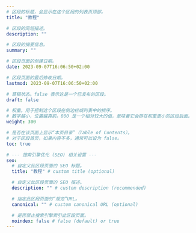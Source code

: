```yaml
---
# 区段的标题，会显示在这个区段的列表页顶部。
title: "教程"

# 区段的简短描述。
description: ""

# 区段的摘要信息。
summary: ""

# 区段页面的创建日期。
date: 2023-09-07T16:06:50+02:00

# 区段页面的最后修改日期。
lastmod: 2023-09-07T16:06:50+02:00

# 草稿状态。false 表示这是一个已发布的区段。
draft: false

# 权重。用于控制这个区段在侧边栏或列表中的排序。
# 数字越小，位置越靠前。800 是一个相对较大的值，意味着它会排在权重更小的区段后面。
weight: 300

# 是否在该页面上显示“本页目录”（Table of Contents）。
# 对于区段首页，如果内容不多，通常可以设为 false。
toc: true

# --- 搜索引擎优化 (SEO) 相关设置 ---
seo:
  # 自定义此区段页面的 SEO 标题。
  title: "教程" # custom title (optional)

  # 自定义此区段页面的 SEO 描述。
  description: "" # custom description (recommended)

  # 指定此区段页面的“规范”URL。
  canonical: "" # custom canonical URL (optional)

  # 是否禁止搜索引擎索引此区段页面。
  noindex: false # false (default) or true
---
```

